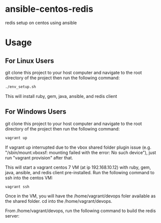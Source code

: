 # ansible-centos-redis

redis setup on centos using ansible

# Usage

## For Linux Users 

git clone this project to your host computer and navigate to the root directory of the project then run the following command:

```bash
./env_setup.sh
```

This will install ruby, gem, java, ansible, and redis client 

## For Windows Users

git clone this project to your host computer and navigate to the root directory of the project then run the following command:

```bash
vagrant up
```

If vagrant up interrupted due to the vbox shared folder plugin issue (e.g. "/sbin/mount.vboxsf: mounting failed with the error: No such device"), just run "vagrant provision" after that.

This will start a vagrant centos 7 VM (at ip 192.168.10.12) with ruby, gem, java, ansible, and redis client pre-installed. Run the following command to ssh into the centos VM:

```bash
vagrant ssh
```

Once in the VM, you will have the /home/vagrant/devops foler available as the shared folder. cd into the /home/vagrant/devops.

From /home/vagrant/devops, run the following command to build the redis server:

```bash

```
